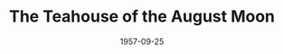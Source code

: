 ---
title: The Teahouse of the August Moon
date: 1957-09-25
closing_date: 1957-10-05
layout: productions
featured_image: 
image_caption:
image_credit:
playbill: 
category: 
Theatre: Theatre Jacksonville
Venue: Little Theatre
cast:
  Sakini: Bill Gibbs
  Sgt. Gregovich: James Boyer
  Col. Wainwright Purdy, III: Jack Somack
  Captain Fisby: Roby Robson
  Old Woman: Florence Somack
  Old Woman's Daughter: Linda Willard
  The Daughter's Children:
    - Beth Brecker
    - Karen Green
    - Brent Turbow
    - Barry Henline
  Lady Astor: Lady Astor
  Mr. Hokaida: L.J. Gift
  Mr. Omura: Norman Howard
  Mr. Sumata: Hugh Henline
  Mr. Sumata's Father: David Berrior
  Mr. Seiko: Klip Smith
  Miss Higa-Jiga: Esther Barnes
  Mr. Keora: Dr. Alvin Gross
  Mr. Oshira: Elmo Lehman
  Lotus Blossom: Rosa Harlan
  Captain McLean: Marshall Grauer
  Villager:
    - Bruce Henn
    - Clifford Walker
    - Araron Bowden
    - Jerry Long
  Ladies' League for Democratic Action:
    - Marie Tankersley
    - Lynn Sharer
    - Ruth Hutton
    - Ann Martinez
    - Sandy Brecker
    - Lynn Ross
crew:
  Director: Maurice Geoffrey
  Set Supervisor: Richard Snavely
  Stage Manager:
    - Abby Fink
    - Hugh Henline
    - Dixie Cohen
  Bookholder: Rose Forney
  Sound Effects: Frank Ridge
  Choreography: Betty Ogilvie
  Dialect Advisor:
    - Darrell Riley
    - Jack Campbell
  Lighting:
    - Norman Howard
    - Charles Tankersley
    - Pete House
    - Walter Quattlebaum
    - David Berrior
  Wardrobe:
    - Katherine Groves
    - Eula Mae Snow
    - Marie Tankersley
    - Marie Bristow
    - Taiko Perry
    - Archie Eason
    - Doris Edwards
    - Phyllis Groves
    - Florence Somack
  Properties:
    - Helen Keegan
    - Winifred Horne
    - Pat Robson
    - Eileen Quattlebaum
    - Rozelle Cohen
    - Ralph Anderson
  Make-up:
    - Polly Clendening
    - Jane Porter
  Scenery:
    - Fritz Ashworth
    - Hugh Henline
    - Dixie Cohen
    - Felix Jacobs
    - Bob Keegan
    - Fred Raggett, Jr.
    - Bob Gefter
    - Abbey Fink
    - Bob Phillips
    - Frank Ridge
    - Norman Howard
    - Barry Henline
    - James Bibb
    - Neil Forster
    - Rozelle Cohen
    - Florence Somack
    - Dorothy Massey
    - Marion Conner
    - Beverly Fink
    - Jim Ashworth
    - Ralph Anderson
    - Helen Keegan
    - Harold Henderson
    - Ferguson Barnes
    - Sue Henderson
    - Eddie Curtis
    - Marie Tankersley
    - Jim Mattox
    - Lee Rice
    - James W. Harris, II
    - Jack Fleet
    - Susan Massey
    - Klip Smith
    - JoAnne Hicks
    - Garfield McPherson
    - Bob Kornegay
orchestra:
external_links:
---